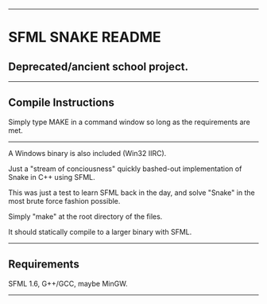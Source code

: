 ----
# SFML SNAKE README

## **Deprecated/ancient school project.**
----

## Compile Instructions

Simply type MAKE in a command window so long as the requirements are met.

----

A Windows binary is also included (Win32 IIRC).

Just a "stream of conciousness" quickly bashed-out implementation of Snake in C++ using SFML.

This was just a test to learn SFML back in the day, and solve "Snake" in the most brute force fashion possible.

Simply "make" at the root directory of the files.

It should statically compile to a larger binary with SFML.

----
## Requirements

SFML 1.6, G++/GCC, maybe MinGW.

----

